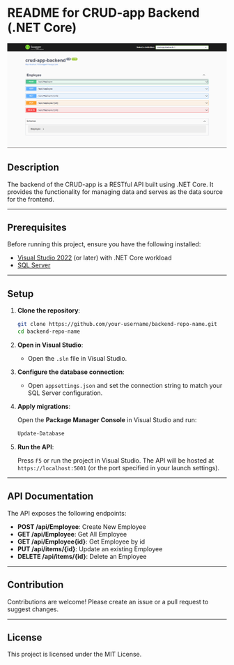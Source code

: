 # README for CRUD-app Backend (.NET Core)

![Aperçu du formulaire de contact](./img1.png)

## Description

The backend of the CRUD-app is a RESTful API built using .NET Core. It provides the functionality for managing data and serves as the data source for the frontend.

---

## Prerequisites

Before running this project, ensure you have the following installed:

- [Visual Studio 2022](https://visualstudio.microsoft.com/) (or later) with .NET Core workload
- [SQL Server](https://www.microsoft.com/en-us/sql-server)

---

## Setup

1. **Clone the repository**:

   ```bash
   git clone https://github.com/your-username/backend-repo-name.git
   cd backend-repo-name
   ```

2. **Open in Visual Studio**:

   - Open the `.sln` file in Visual Studio.

3. **Configure the database connection**:

   - Open `appsettings.json` and set the connection string to match your SQL Server configuration.

4. **Apply migrations**:

   Open the **Package Manager Console** in Visual Studio and run:

   ```powershell
   Update-Database
   ```

5. **Run the API**:

   Press `F5` or run the project in Visual Studio. The API will be hosted at `https://localhost:5001` (or the port specified in your launch settings).

---

## API Documentation

The API exposes the following endpoints:

- **POST /api/Employee**: Create New Employee
- **GET /api/Employee**: Get All Employee 
- **GET /api/Employee{id}**: Get Employee by id
- **PUT /api/items/{id}**: Update an existing Employee
- **DELETE /api/items/{id}**: Delete an Employee

---

## Contribution

Contributions are welcome! Please create an issue or a pull request to suggest changes.

---

## License

This project is licensed under the MIT License.

